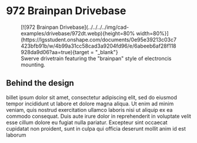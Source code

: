 # 972 Brainpan Drivebase

<figure markdown="span">
[![972 Brainpan Drivebase](../../../../img/cad-examples/drivebase/972dt.webp){height=80% width=80%}](https://lgsstudent.onshape.com/documents/0e95e39213c03c7423bfb91b/w/4b99a31cc58cad3a9204fd96/e/6abeeb6af28f118928da9d06?aa=true){target = "_blank"}
<figcaption>Swerve drivetrain featuring the "brainpan" style of electroncis mounting.</figcaption>
</figure>


## Behind the design
billet ipsum dolor sit amet, consectetur adipiscing elit, sed do eiusmod tempor incididunt ut labore et dolore magna aliqua. Ut enim ad minim veniam, quis nostrud exercitation ullamco laboris nisi ut aliquip ex ea commodo consequat. Duis aute irure dolor in reprehenderit in voluptate velit esse cillum dolore eu fugiat nulla pariatur. Excepteur sint occaecat cupidatat non proident, sunt in culpa qui officia deserunt mollit anim id est laborum